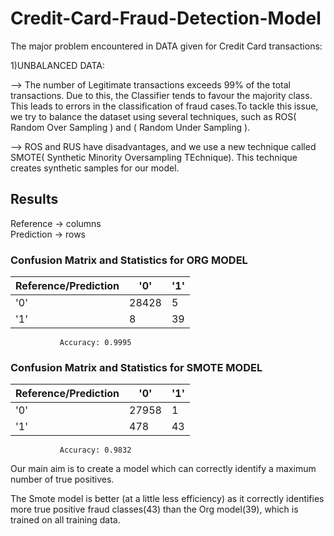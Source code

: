 # Credit-Card-Fraud-Detection-Model

The major problem encountered in DATA given for Credit Card transactions:

1)UNBALANCED DATA:

-->
The number of Legitimate transactions exceeds 99% of the total transactions. Due to this, the Classifier tends to
favour the majority class. This leads to errors in the classification of fraud cases.To tackle this issue, we try
to balance the dataset using several techniques, such as ROS( Random Over Sampling ) and ( Random Under Sampling ).

-->
ROS and RUS have disadvantages, and we use a new technique called SMOTE( Synthetic Minority Oversampling TEchnique).
This technique creates synthetic samples for our model.

## Results
Reference -> columns    
Prediction -> rows

### Confusion Matrix and Statistics for ORG MODEL

| Reference/Prediction | '0'    | '1'    |
|-----------------------|--------|--------|
| '0'                   | 28428  | 5      |
| '1'                   | 8      | 39     |

               Accuracy: 0.9995

### Confusion Matrix and Statistics for SMOTE MODEL

| Reference/Prediction | '0'    | '1'    |
|-----------------------|--------|--------|
| '0'                   | 27958  | 1      |
| '1'                   | 478    | 43     |


                                          
               Accuracy: 0.9832  

Our main aim is to create a model which can correctly identify a maximum number of true positives.

The Smote model is better (at a little less efficiency) as it correctly identifies more true positive fraud classes(43) than the Org model(39), which is trained on all training data.       
 
